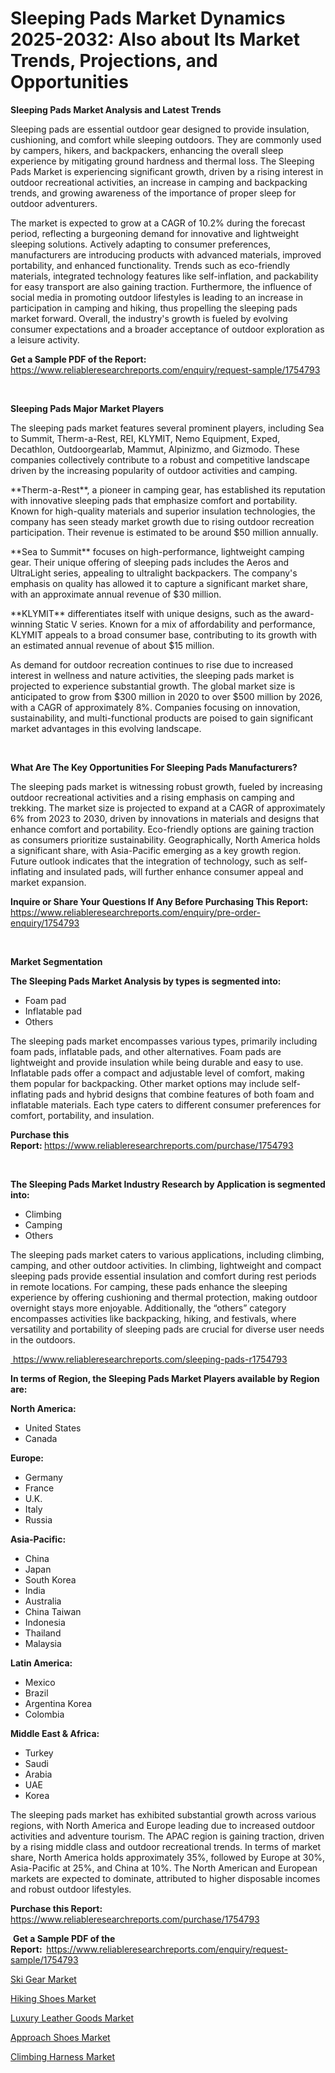 <p><h1>Sleeping Pads Market Dynamics 2025-2032: Also about Its Market Trends, Projections, and Opportunities</h1></p><p><strong>Sleeping Pads Market Analysis and Latest Trends</strong></p>
<p><p>Sleeping pads are essential outdoor gear designed to provide insulation, cushioning, and comfort while sleeping outdoors. They are commonly used by campers, hikers, and backpackers, enhancing the overall sleep experience by mitigating ground hardness and thermal loss. The Sleeping Pads Market is experiencing significant growth, driven by a rising interest in outdoor recreational activities, an increase in camping and backpacking trends, and growing awareness of the importance of proper sleep for outdoor adventurers.</p><p>The market is expected to grow at a CAGR of 10.2% during the forecast period, reflecting a burgeoning demand for innovative and lightweight sleeping solutions. Actively adapting to consumer preferences, manufacturers are introducing products with advanced materials, improved portability, and enhanced functionality. Trends such as eco-friendly materials, integrated technology features like self-inflation, and packability for easy transport are also gaining traction. Furthermore, the influence of social media in promoting outdoor lifestyles is leading to an increase in participation in camping and hiking, thus propelling the sleeping pads market forward. Overall, the industry's growth is fueled by evolving consumer expectations and a broader acceptance of outdoor exploration as a leisure activity.</p></p>
<p><strong>Get a Sample PDF of the Report:&nbsp;</strong> <a href="https://www.reliableresearchreports.com/enquiry/request-sample/1754793?utm_campaign=33&utm_medium=2&utm_source=Github&utm_content=ia&utm_term=07022025&utm_id=sleeping-pads">https://www.reliableresearchreports.com/enquiry/request-sample/1754793</a></p>
<p>&nbsp;</p>
<p><strong>Sleeping Pads Major Market Players</strong></p>
<p><p>The sleeping pads market features several prominent players, including Sea to Summit, Therm-a-Rest, REI, KLYMIT, Nemo Equipment, Exped, Decathlon, Outdoorgearlab, Mammut, Alpinizmo, and Gizmodo. These companies collectively contribute to a robust and competitive landscape driven by the increasing popularity of outdoor activities and camping.</p><p>**Therm-a-Rest**, a pioneer in camping gear, has established its reputation with innovative sleeping pads that emphasize comfort and portability. Known for high-quality materials and superior insulation technologies, the company has seen steady market growth due to rising outdoor recreation participation. Their revenue is estimated to be around $50 million annually.</p><p>**Sea to Summit** focuses on high-performance, lightweight camping gear. Their unique offering of sleeping pads includes the Aeros and UltraLight series, appealing to ultralight backpackers. The company's emphasis on quality has allowed it to capture a significant market share, with an approximate annual revenue of $30 million.</p><p>**KLYMIT** differentiates itself with unique designs, such as the award-winning Static V series. Known for a mix of affordability and performance, KLYMIT appeals to a broad consumer base, contributing to its growth with an estimated annual revenue of about $15 million.</p><p>As demand for outdoor recreation continues to rise due to increased interest in wellness and nature activities, the sleeping pads market is projected to experience substantial growth. The global market size is anticipated to grow from $300 million in 2020 to over $500 million by 2026, with a CAGR of approximately 8%. Companies focusing on innovation, sustainability, and multi-functional products are poised to gain significant market advantages in this evolving landscape.</p></p>
<p>&nbsp;</p>
<p><strong>What Are The Key Opportunities For Sleeping Pads Manufacturers?</strong></p>
<p><p>The sleeping pads market is witnessing robust growth, fueled by increasing outdoor recreational activities and a rising emphasis on camping and trekking. The market size is projected to expand at a CAGR of approximately 6% from 2023 to 2030, driven by innovations in materials and designs that enhance comfort and portability. Eco-friendly options are gaining traction as consumers prioritize sustainability. Geographically, North America holds a significant share, with Asia-Pacific emerging as a key growth region. Future outlook indicates that the integration of technology, such as self-inflating and insulated pads, will further enhance consumer appeal and market expansion.</p></p>
<p><strong>Inquire or Share Your Questions If Any Before Purchasing This Report:</strong> <a href="https://www.reliableresearchreports.com/enquiry/pre-order-enquiry/1754793?utm_campaign=33&utm_medium=2&utm_source=Github&utm_content=ia&utm_term=07022025&utm_id=sleeping-pads">https://www.reliableresearchreports.com/enquiry/pre-order-enquiry/1754793</a></p>
<p>&nbsp;</p>
<p><strong>Market Segmentation</strong></p>
<p><strong>The Sleeping Pads Market Analysis by types is segmented into:</strong></p>
<p><ul><li>Foam pad</li><li>Inflatable pad</li><li>Others</li></ul></p>
<p><p>The sleeping pads market encompasses various types, primarily including foam pads, inflatable pads, and other alternatives. Foam pads are lightweight and provide insulation while being durable and easy to use. Inflatable pads offer a compact and adjustable level of comfort, making them popular for backpacking. Other market options may include self-inflating pads and hybrid designs that combine features of both foam and inflatable materials. Each type caters to different consumer preferences for comfort, portability, and insulation.</p></p>
<p><strong>Purchase this Report:&nbsp;</strong><a href="https://www.reliableresearchreports.com/purchase/1754793?utm_campaign=33&utm_medium=2&utm_source=Github&utm_content=ia&utm_term=07022025&utm_id=sleeping-pads">https://www.reliableresearchreports.com/purchase/1754793</a></p>
<p>&nbsp;</p>
<p><strong>The Sleeping Pads Market Industry Research by Application is segmented into:</strong></p>
<p><ul><li>Climbing</li><li>Camping</li><li>Others</li></ul></p>
<p><p>The sleeping pads market caters to various applications, including climbing, camping, and other outdoor activities. In climbing, lightweight and compact sleeping pads provide essential insulation and comfort during rest periods in remote locations. For camping, these pads enhance the sleeping experience by offering cushioning and thermal protection, making outdoor overnight stays more enjoyable. Additionally, the “others” category encompasses activities like backpacking, hiking, and festivals, where versatility and portability of sleeping pads are crucial for diverse user needs in the outdoors.</p></p>
<p><a href="https://www.reliableresearchreports.com/sleeping-pads-r1754793?utm_campaign=33&utm_medium=2&utm_source=Github&utm_content=ia&utm_term=07022025&utm_id=sleeping-pads">&nbsp;https://www.reliableresearchreports.com/sleeping-pads-r1754793</a></p>
<p><strong>In terms of Region, the Sleeping Pads Market Players available by Region are:</strong></p>
<p>
    <p> <strong> North America: </strong>
        <ul>
            <li>United States</li>
            <li>Canada</li>
        </ul>
        </p> 
    <p> <strong> Europe: </strong>
        <ul>
            <li>Germany</li>
            <li>France</li>
            <li>U.K.</li>
            <li>Italy</li>
            <li>Russia</li>
        </ul>
        </p> 
    <p> <strong> Asia-Pacific: </strong>
        <ul>
            <li>China</li>
            <li>Japan</li>
            <li>South Korea</li>
            <li>India</li>
            <li>Australia</li>
            <li>China Taiwan</li>
            <li>Indonesia</li>
            <li>Thailand</li>
            <li>Malaysia</li>
        </ul>
        </p> 
    <p> <strong> Latin America: </strong>
        <ul>
            <li>Mexico</li>
            <li>Brazil</li>
            <li>Argentina Korea</li>
            <li>Colombia</li>
        </ul>
        </p> 
    <p> <strong> Middle East & Africa: </strong>
        <ul>
            <li>Turkey</li>
            <li>Saudi</li>
            <li>Arabia</li>
            <li>UAE</li>
            <li>Korea</li>
        </ul>
    </p>
    </p>
<p><p>The sleeping pads market has exhibited substantial growth across various regions, with North America and Europe leading due to increased outdoor activities and adventure tourism. The APAC region is gaining traction, driven by a rising middle class and outdoor recreational trends. In terms of market share, North America holds approximately 35%, followed by Europe at 30%, Asia-Pacific at 25%, and China at 10%. The North American and European markets are expected to dominate, attributed to higher disposable incomes and robust outdoor lifestyles.</p></p>
<p><strong>Purchase this Report: </strong><a href="https://www.reliableresearchreports.com/purchase/1754793?utm_campaign=33&utm_medium=2&utm_source=Github&utm_content=ia&utm_term=07022025&utm_id=sleeping-pads">https://www.reliableresearchreports.com/purchase/1754793</a></p>
<p>&nbsp;<strong>Get a Sample PDF of the Report:&nbsp;&nbsp;</strong><a href="https://www.reliableresearchreports.com/enquiry/request-sample/1754793?utm_campaign=33&utm_medium=2&utm_source=Github&utm_content=ia&utm_term=07022025&utm_id=sleeping-pads">https://www.reliableresearchreports.com/enquiry/request-sample/1754793</a></p>
<p><strong></strong></p>
<p><p><a href="https://github.com/rosalinebhakta48/Market-Research-Report-List-1/blob/main/ski-gear-market.md?utm_campaign=33&utm_medium=2&utm_source=Github&utm_content=ia&utm_term=07022025&utm_id=sleeping-pads">Ski Gear Market</a></p><p><a href="https://github.com/nathaliehurles7142/Market-Research-Report-List-1/blob/main/hiking-shoes-market.md?utm_campaign=33&utm_medium=2&utm_source=Github&utm_content=ia&utm_term=07022025&utm_id=sleeping-pads">Hiking Shoes Market</a></p><p><a href="https://github.com/kimberjam0i/Market-Research-Report-List-1/blob/main/luxury-leather-goods-market.md?utm_campaign=33&utm_medium=2&utm_source=Github&utm_content=ia&utm_term=07022025&utm_id=sleeping-pads">Luxury Leather Goods Market</a></p><p><a href="https://github.com/ElviraLeka1962/Market-Research-Report-List-1/blob/main/approach-shoes-market.md?utm_campaign=33&utm_medium=2&utm_source=Github&utm_content=ia&utm_term=07022025&utm_id=sleeping-pads">Approach Shoes Market</a></p><p><a href="https://github.com/darenph8er/Market-Research-Report-List-1/blob/main/climbing-harness-market.md?utm_campaign=33&utm_medium=2&utm_source=Github&utm_content=ia&utm_term=07022025&utm_id=sleeping-pads">Climbing Harness Market</a></p></p>